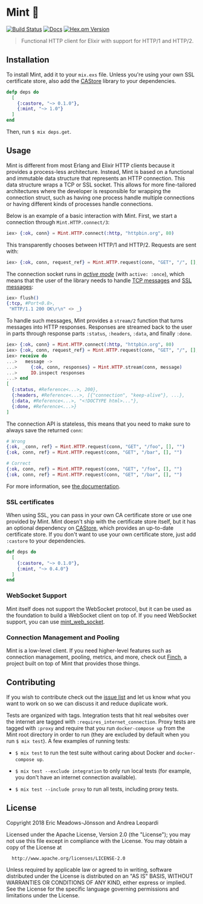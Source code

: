 # Mint 🌱

[![Build Status](https://travis-ci.org/elixir-mint/mint.svg?branch=master)](https://travis-ci.org/elixir-mint/mint)
[![Docs](https://img.shields.io/badge/api-docs-green.svg?style=flat)](https://hexdocs.pm/mint)
[![Hex.pm Version](http://img.shields.io/hexpm/v/mint.svg?style=flat)](https://hex.pm/packages/mint)

> Functional HTTP client for Elixir with support for HTTP/1 and HTTP/2.

## Installation

To install Mint, add it to your `mix.exs` file. Unless you're using your own SSL certificate store, also add the [CAStore][castore] library to your dependencies.

```elixir
defp deps do
  [
    {:castore, "~> 0.1.0"},
    {:mint, "~> 1.0"}
  ]
end
```

Then, run `$ mix deps.get`.

## Usage

Mint is different from most Erlang and Elixir HTTP clients because it provides a process-less architecture. Instead, Mint is based on a functional and immutable data structure that represents an HTTP connection. This data structure wraps a TCP or SSL socket. This allows for more fine-tailored architectures where the developer is responsible for wrapping the connection struct, such as having one process handle multiple connections or having different kinds of processes handle connections.

Below is an example of a basic interaction with Mint. First, we start a connection through `Mint.HTTP.connect/3`:

```elixir
iex> {:ok, conn} = Mint.HTTP.connect(:http, "httpbin.org", 80)
```

This transparently chooses between HTTP/1 and HTTP/2. Requests are sent with:

```elixir
iex> {:ok, conn, request_ref} = Mint.HTTP.request(conn, "GET", "/", [], "")
```

The connection socket runs in [*active mode*](http://erlang.org/doc/man/inet.html#setopts-2) (with `active: :once`), which means that the user of the library needs to handle [TCP messages](http://erlang.org/doc/man/gen_tcp.html#connect-4) and [SSL messages](http://erlang.org/doc/man/ssl.html#id66002):

```elixir
iex> flush()
{:tcp, #Port<0.8>,
 "HTTP/1.1 200 OK\r\n" <> _}
```

To handle such messages, Mint provides a `stream/2` function that turns messages into HTTP responses. Responses are streamed back to the user in parts through response parts `:status`, `:headers`, `:data`, and finally `:done`.


```elixir
iex> {:ok, conn} = Mint.HTTP.connect(:http, "httpbin.org", 80)
iex> {:ok, conn, request_ref} = Mint.HTTP.request(conn, "GET", "/", [], "")
iex> receive do
...>   message ->
...>     {:ok, conn, responses} = Mint.HTTP.stream(conn, message)
...>     IO.inspect responses
...> end
[
  {:status, #Reference<...>, 200},
  {:headers, #Reference<...>, [{"connection", "keep-alive"}, ...},
  {:data, #Reference<...>, "<!DOCTYPE html>..."},
  {:done, #Reference<...>}
]
```

The connection API is stateless, this means that you need to make sure to always save the returned `conn`:

```elixir
# Wrong
{:ok, _conn, ref} = Mint.HTTP.request(conn, "GET", "/foo", [], "")
{:ok, conn, ref} = Mint.HTTP.request(conn, "GET", "/bar", [], "")

# Correct
{:ok, conn, ref} = Mint.HTTP.request(conn, "GET", "/foo", [], "")
{:ok, conn, ref} = Mint.HTTP.request(conn, "GET", "/bar", [], "")
```

For more information, see [the documentation][documentation].

### SSL certificates

When using SSL, you can pass in your own CA certificate store or use one provided by Mint. Mint doesn't ship with the certificate store itself, but it has an optional dependency on [CAStore][castore], which provides an up-to-date certificate store. If you don't want to use your own certificate store, just add `:castore` to your dependencies.

```elixir
def deps do
  [
    {:castore, "~> 0.1.0"},
    {:mint, "~> 0.4.0"}
  ]
end
```

### WebSocket Support

Mint itself does not support the WebSocket protocol, but it can be used as the foundation to build a WebSocket client on top of. If you need WebSocket support, you can use [mint_web_socket].

### Connection Management and Pooling

Mint is a low-level client. If you need higher-level features such as connection management, pooling, metrics, and more, check out [Finch], a project built on top of Mint that provides those things.

## Contributing

If you wish to contribute check out the [issue list](https://github.com/elixir-mint/mint/issues) and let us know what you want to work on so we can discuss it and reduce duplicate work.

Tests are organized with tags. Integration tests that hit real websites over the internet are tagged with `:requires_internet_connection`. Proxy tests are tagged with `:proxy` and require that you run `docker-compose up` from the Mint root directory in order to run (they are excluded by default when you run `$ mix test`). A few examples of running tests:

  * `$ mix test` to run the test suite without caring about Docker and `docker-compose up`.

  * `$ mix test --exclude integration` to only run local tests (for example, you don't have an internet connection available).

  * `$ mix test --include proxy` to run all tests, including proxy tests.

## License

Copyright 2018 Eric Meadows-Jönsson and Andrea Leopardi

  Licensed under the Apache License, Version 2.0 (the "License");
  you may not use this file except in compliance with the License.
  You may obtain a copy of the License at

      http://www.apache.org/licenses/LICENSE-2.0

  Unless required by applicable law or agreed to in writing, software
  distributed under the License is distributed on an "AS IS" BASIS,
  WITHOUT WARRANTIES OR CONDITIONS OF ANY KIND, either express or implied.
  See the License for the specific language governing permissions and
  limitations under the License.

[castore]: https://github.com/elixir-mint/castore
[documentation]: https://hexdocs.pm/mint
[mint_web_socket]: https://github.com/elixir-mint/mint_web_socket
[Finch]: https://github.com/sneako/finch
